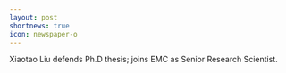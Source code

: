 ```yaml
---
layout: post
shortnews: true
icon: newspaper-o
---
```


Xiaotao Liu defends Ph.D thesis; joins EMC as Senior Research Scientist.